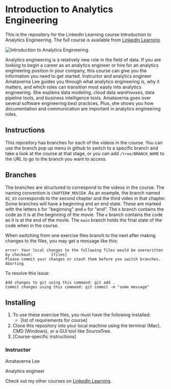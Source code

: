 # Introduction to Analytics Engineering
This is the repository for the LinkedIn Learning course Introduction to Analytics Engineering. The full course is available from [LinkedIn Learning][lil-course-url].

![Introduction to Analytics Engineering][lil-thumbnail-url] 

Analytics engineering is a relatively new role in the field of data. If you are looking to begin a career as an analytics engineer or hire for an analytics engineering position in your company, this course can give you the information you need to get started. Instructor and analytics engineer Amataverna Lee guides you through what analytics engineering is, why it matters, and which roles can transition most easily into analytics engineering. She explains data modeling, cloud data warehouses, data pipeline tools, and business intelligence tools. Amataverna goes over several software engineering best practices. Plus, she shows you how documentation and communication are important in analytics engineering roles.



## Instructions
This repository has branches for each of the videos in the course. You can use the branch pop up menu in github to switch to a specific branch and take a look at the course at that stage, or you can add `/tree/BRANCH_NAME` to the URL to go to the branch you want to access.

## Branches
The branches are structured to correspond to the videos in the course. The naming convention is `CHAPTER#_MOVIE#`. As an example, the branch named `02_03` corresponds to the second chapter and the third video in that chapter. 
Some branches will have a beginning and an end state. These are marked with the letters `b` for "beginning" and `e` for "end". The `b` branch contains the code as it is at the beginning of the movie. The `e` branch contains the code as it is at the end of the movie. The `main` branch holds the final state of the code when in the course.

When switching from one exercise files branch to the next after making changes to the files, you may get a message like this:

    error: Your local changes to the following files would be overwritten by checkout:        [files]
    Please commit your changes or stash them before you switch branches.
    Aborting

To resolve this issue:
	
    Add changes to git using this command: git add .
	Commit changes using this command: git commit -m "some message"

## Installing
1. To use these exercise files, you must have the following installed:
	- [list of requirements for course]
2. Clone this repository into your local machine using the terminal (Mac), CMD (Windows), or a GUI tool like SourceTree.
3. [Course-specific instructions]


### Instructor

Amataverna Lee 
                            
Analytics engineer

                            

Check out my other courses on [LinkedIn Learning](https://www.linkedin.com/learning/instructors/amataverna-lee).

[lil-course-url]: https://www.linkedin.com/learning/introduction-to-analytics-engineering?dApp=59033956&leis=LAA
[lil-thumbnail-url]: https://media.licdn.com/dms/image/D560DAQGL6-qUP8eTLw/learning-public-crop_288_512/0/1686351215401?e=2147483647&v=beta&t=l__y6F812rceziBNOHSbZ2yKyDF8M5Dxyht1m9AuBZY

